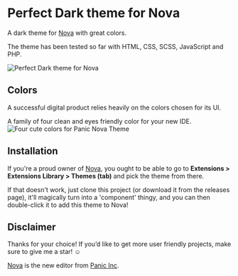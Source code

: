 # Perfect Dark theme for Nova

A dark theme for [Nova](https://nova.app/) with great colors.

The theme has been tested so far with HTML, CSS, SCSS, JavaScript and PHP.

![Perfect Dark theme for Nova](https://github.com/PerfectoWeb/PerfectDark-Nova-Theme/raw/master/example_preview.png)

## Colors
A successful digital product relies heavily on the colors chosen for its UI.

A family of four clean and eyes friendly color for your new IDE.
![Four cute colors for Panic Nova Theme](https://github.com/PerfectoWeb/PerfectDark-Nova-Theme/raw/master/example_colors.png)

## Installation

If you're a proud owner of [Nova](https://panic.com/nova), you ought to be able to go to **Extensions > Extensions Library > Themes (tab)** and pick the theme from there.

If that doesn't work, just clone this project (or download it from the releases page), it'll magically turn into a 'component' thingy, and you can then double-click it to add this theme to Nova!

## Disclaimer

Thanks for your choice!
If you’d like to get more user friendly projects, make sure to give me a star! ☺️

[Nova](https://panic.com/nova) is the new editor from [Panic Inc](https://panic.com).
